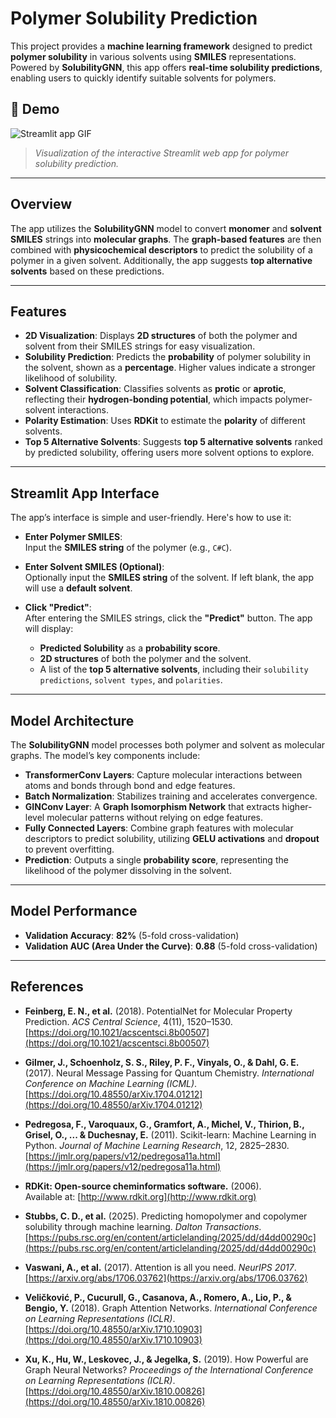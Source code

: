 # **Polymer Solubility Prediction**

This project provides a **machine learning framework** designed to predict **polymer solubility** in various solvents using **SMILES** representations. Powered by **SolubilityGNN**, this app offers **real-time solubility predictions**, enabling users to quickly identify suitable solvents for polymers.

## 🎥 **Demo**
![Streamlit app GIF](media/app.gif)

> *Visualization of the interactive Streamlit web app for polymer solubility prediction.*

---

## **Overview**

The app utilizes the **SolubilityGNN** model to convert **monomer** and **solvent SMILES** strings into **molecular graphs**. The **graph-based features** are then combined with **physicochemical descriptors** to predict the solubility of a polymer in a given solvent. Additionally, the app suggests **top alternative solvents** based on these predictions.

---

## Features

- **2D Visualization**: Displays **2D structures** of both the polymer and solvent from their SMILES strings for easy visualization.
- **Solubility Prediction**: Predicts the **probability** of polymer solubility in the solvent, shown as a **percentage**. Higher values indicate a stronger likelihood of solubility.
- **Solvent Classification**: Classifies solvents as **protic** or **aprotic**, reflecting their **hydrogen-bonding potential**, which impacts polymer-solvent interactions.
- **Polarity Estimation**: Uses **RDKit** to estimate the **polarity** of different solvents.
- **Top 5 Alternative Solvents**: Suggests **top 5 alternative solvents** ranked by predicted solubility, offering users more solvent options to explore.

---

## Streamlit App Interface

The app’s interface is simple and user-friendly. Here's how to use it:

- **Enter Polymer SMILES**:  
   Input the **SMILES string** of the polymer (e.g., ``C#C``).

- **Enter Solvent SMILES (Optional)**:  
   Optionally input the **SMILES string** of the solvent. If left blank, the app will use a **default solvent**.

- **Click "Predict"**:  
   After entering the SMILES strings, click the **"Predict"** button. The app will display:
   - **Predicted Solubility** as a **probability score**.
   - **2D structures** of both the polymer and the solvent.
   - A list of the **top 5 alternative solvents**, including their `solubility predictions`, `solvent types`, and `polarities`.

---

## Model Architecture

The **SolubilityGNN** model processes both polymer and solvent as molecular graphs. The model’s key components include:

- **TransformerConv Layers**: Capture molecular interactions between atoms and bonds through bond and edge features.
- **Batch Normalization**: Stabilizes training and accelerates convergence.
- **GINConv Layer**: A **Graph Isomorphism Network** that extracts higher-level molecular patterns without relying on edge features.
- **Fully Connected Layers**: Combine graph features with molecular descriptors to predict solubility, utilizing **GELU activations** and **dropout** to prevent overfitting.
- **Prediction**: Outputs a single **probability score**, representing the likelihood of the polymer dissolving in the solvent.

---

## Model Performance

- **Validation Accuracy**: **82%** (5-fold cross-validation)
- **Validation AUC (Area Under the Curve)**: **0.88** (5-fold cross-validation)

---

## **References**

- **Feinberg, E. N., et al.** (2018). PotentialNet for Molecular Property Prediction. *ACS Central Science*, 4(11), 1520–1530.  
   [https://doi.org/10.1021/acscentsci.8b00507](https://doi.org/10.1021/acscentsci.8b00507)

- **Gilmer, J., Schoenholz, S. S., Riley, P. F., Vinyals, O., & Dahl, G. E.** (2017). Neural Message Passing for Quantum Chemistry. *International Conference on Machine Learning (ICML)*.  
   [https://doi.org/10.48550/arXiv.1704.01212](https://doi.org/10.48550/arXiv.1704.01212)

- **Pedregosa, F., Varoquaux, G., Gramfort, A., Michel, V., Thirion, B., Grisel, O., ... & Duchesnay, E.** (2011). Scikit-learn: Machine Learning in Python. *Journal of Machine Learning Research*, 12, 2825–2830.  
   [https://jmlr.org/papers/v12/pedregosa11a.html](https://jmlr.org/papers/v12/pedregosa11a.html)

- **RDKit: Open-source cheminformatics software.** (2006).  
   Available at: [http://www.rdkit.org](http://www.rdkit.org)

- **Stubbs, C. D., et al.** (2025). Predicting homopolymer and copolymer solubility through machine learning. *Dalton Transactions*.  
   [https://pubs.rsc.org/en/content/articlelanding/2025/dd/d4dd00290c](https://pubs.rsc.org/en/content/articlelanding/2025/dd/d4dd00290c)

- **Vaswani, A., et al.** (2017). Attention is all you need. *NeurIPS 2017*.  
   [https://arxiv.org/abs/1706.03762](https://arxiv.org/abs/1706.03762)

- **Veličković, P., Cucurull, G., Casanova, A., Romero, A., Lio, P., & Bengio, Y.** (2018). Graph Attention Networks. *International Conference on Learning Representations (ICLR)*.  
   [https://doi.org/10.48550/arXiv.1710.10903](https://doi.org/10.48550/arXiv.1710.10903)

- **Xu, K., Hu, W., Leskovec, J., & Jegelka, S.** (2019). How Powerful are Graph Neural Networks? *Proceedings of the International Conference on Learning Representations (ICLR)*.  
   [https://doi.org/10.48550/arXiv.1810.00826](https://doi.org/10.48550/arXiv.1810.00826)
